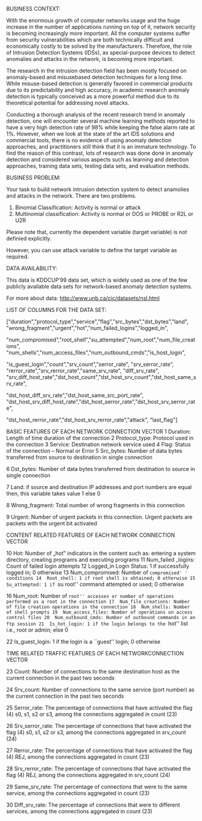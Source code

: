 BUSINESS CONTEXT:

With the enormous growth of computer networks usage and the huge increase in the number of applications running on top of it, network security is becoming increasingly more important. All the computer systems suffer from security vulnerabilities which are both technically difficult and economically costly to be solved by the manufacturers. Therefore, the role of Intrusion Detection Systems (IDSs), as special-purpose devices to detect anomalies and attacks in the network, is becoming more important.

The research in the intrusion detection field has been mostly focused on anomaly-based and misusebased detection techniques for a long time. While misuse-based detection is generally favored in commercial products due to its predictability and high accuracy, in academic research anomaly detection is typically conceived as a more powerful method due to its theoretical potential for addressing novel attacks.

Conducting a thorough analysis of the recent research trend in anomaly detection, one will encounter several machine learning methods reported to have a very high detection rate of 98% while keeping the false alarm rate at 1%. However, when we look at the state of the art IDS solutions and commercial tools, there is no evidence of using anomaly detection approaches, and practitioners still think that it is an immature technology. To find the reason of this contrast, lots of research was done done in anomaly detection and considered various aspects such as learning and detection approaches, training data sets, testing data sets, and evaluation methods.

BUSINESS PROBLEM:

Your task to build network intrusion detection system to detect anamolies and attacks in the network. There are two problems.

1.	Binomial Classification: Activity is normal or attack
2.	Multinomial classification: Activity is normal or DOS or PROBE or R2L or U2R

Please note that, currently the dependent variable (target variable) is not definied explicitly.

However, you can use attack variable to define the target variable as required.

DATA AVAILABILITY:

This data is KDDCUP’99 data set, which is widely used as one of the few publicly available data sets for network-based anomaly detection systems.

For more about data: http://www.unb.ca/cic/datasets/nsl.html

LIST OF COLUMNS FOR THE DATA SET:

["duration","protocol_type","service","flag","src_bytes","dst_bytes","land",
"wrong_fragment","urgent","hot","num_failed_logins","logged_in",

"num_compromised","root_shell","su_attempted","num_root","num_file_creations",
"num_shells","num_access_files","num_outbound_cmds","is_host_login",

"is_guest_login","count","srv_count","serror_rate", "srv_serror_rate",
"rerror_rate","srv_rerror_rate","same_srv_rate", "diff_srv_rate",
"srv_diff_host_rate","dst_host_count","dst_host_srv_count","dst_host_same_srv_rate",

"dst_host_diff_srv_rate","dst_host_same_src_port_rate",
"dst_host_srv_diff_host_rate","dst_host_serror_rate","dst_host_srv_serror_rate",

"dst_host_rerror_rate","dst_host_srv_rerror_rate","attack", "last_flag"]

BASIC FEATURES OF EACH NETWORK CONNECTION VECTOR 1 Duration: Length of time duration of the connection
2	Protocol_type: Protocol used in the connection
3	Service: Destination network service used
4	Flag: Status of the connection – Normal or Error
5	Src_bytes: Number of data bytes transferred from source to destination in single connection

6	Dst_bytes: Number of data bytes transferred from destination to source in single connection

7	Land: if source and destination IP addresses and port numbers are equal then, this variable takes value 1 else 0

8	Wrong_fragment: Total number of wrong fragments in this connection

9	Urgent: Number of urgent packets in this connection. Urgent packets are packets with the urgent bit activated

CONTENT RELATED FEATURES OF EACH NETWORK CONNECTION VECTOR

10	Hot: Number of „hot‟ indicators in the content such as: entering a system directory, creating programs and executing programs
11	Num_failed _logins: Count of failed login attempts
12	Logged_in Login Status: 1 if successfully logged in; 0 otherwise
13	Num_compromised: Number of ``compromised' ' conditions
14	Root_shell: 1 if root shell is obtained; 0 otherwise
15	Su_attempted: 1 if ``su root'' command attempted or used; 0 otherwise

16	Num_root: Number of ``root'' accesses or number of operations performed as a root in the connection
17	Num_file_creations: Number of file creation operations in the connection
18	Num_shells: Number of shell prompts
19	Num_access_files: Number of operations on access control files
20	Num_outbound_cmds: Number of outbound commands in an ftp session
21	Is_hot_login: 1 if the login belongs to the ``hot'' list i.e., root or admin; else 0

22	Is_guest_login: 1 if the login is a ``guest'' login; 0 otherwise

TIME RELATED TRAFFIC FEATURES OF EACH NETWORKCONNECTION VECTOR

23	Count: Number of connections to the same destination host as the current connection in the past two seconds

24	Srv_count: Number of connections to the same service (port number) as the current connection in the past two seconds

25	Serror_rate: The percentage of connections that have activated the flag (4) s0, s1, s2 or s3, among the connections aggregated in count (23)

26	Srv_serror_rate: The percentage of connections that have activated the flag (4) s0, s1, s2 or s3, among the connections aggregated in srv_count (24)

27	Rerror_rate: The percentage of connections that have activated the flag (4) REJ, among the connections aggregated in count (23)

28	Srv_rerror_rate: The percentage of connections that have activated the flag (4) REJ, among the connections aggregated in srv_count (24)

29	Same_srv_rate: The percentage of connections that were to the same service, among the connections aggregated in count (23)

30	Diff_srv_rate: The percentage of connections that were to different services, among the connections aggregated in count (23)

